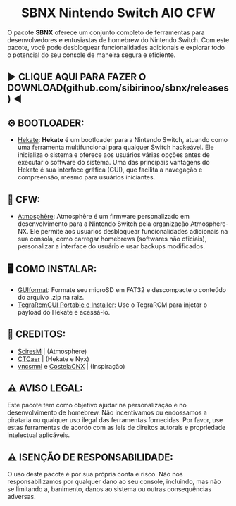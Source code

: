 <h1 align="center">SBNX Nintendo Switch AIO CFW</h1>

O pacote **SBNX** oferece um conjunto completo de ferramentas para desenvolvedores e entusiastas de homebrew do Nintendo Switch. Com este pacote, você pode desbloquear funcionalidades adicionais e explorar todo o potencial do seu console de maneira segura e eficiente.

## ► **CLIQUE AQUI PARA FAZER O DOWNLOAD**(github.com/sibirinoo/sbnx/releases) ◄

## **⚙ BOOTLOADER:**

- [Hekate](https://github.com/CTCaer/hekate/releases): **Hekate** é um bootloader para a Nintendo Switch, atuando como uma ferramenta multifuncional para qualquer Switch hackeável. Ele inicializa o sistema e oferece aos usuários várias opções antes de executar o software do sistema. Uma das principais vantagens do Hekate é sua interface gráfica (GUI), que facilita a navegação e compreensão, mesmo para usuários iniciantes.

## **👾 CFW:**

- [Atmosphère](https://github.com/Atmosphere-NX/Atmosphere/releases): Atmosphère é um firmware personalizado em desenvolvimento para a Nintendo Switch pela organização Atmosphere-NX. Ele permite aos usuários desbloquear funcionalidades adicionais na sua consola, como carregar homebrews (softwares não oficiais), personalizar a interface do usuário e usar backups modificados.

## **🖥️ COMO INSTALAR:**

- [GUIformat](http://www.ridgecrop.demon.co.uk/index.htm?guiformat.htm): Formate seu microSD em FAT32 e descompacte o conteúdo do arquivo .zip na raiz.
- [TegraRcmGUI Portable e Installer](https://github.com/eliboa/TegraRcmGUI/releases): Use o TegraRCM para injetar o payload do Hekate e acessá-lo.

## **🤝 CREDITOS:**

- [SciresM](https://twitter.com/SciresM) | (Atmosphere)
- [CTCaer](https://twitter.com/CTCaer) | (Hekate e Nyx)
- [vncsmnl](https://github.com/vncsmnl) e [CostelaCNX](https://github.com/CostelaCNX) | (Inspiração)

## **⚠ AVISO LEGAL:**

Este pacote tem como objetivo ajudar na personalização e no desenvolvimento de homebrew. Não incentivamos ou endossamos a pirataria ou qualquer uso ilegal das ferramentas fornecidas. Por favor, use estas ferramentas de acordo com as leis de direitos autorais e propriedade intelectual aplicáveis.

## **⚠ ISENÇÃO DE RESPONSABILIDADE:**

O uso deste pacote é por sua própria conta e risco. Não nos responsabilizamos por qualquer dano ao seu console, incluindo, mas não se limitando a, banimento, danos ao sistema ou outras consequências adversas.
